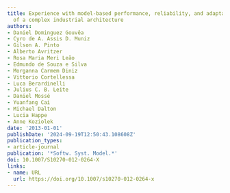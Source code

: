 ```yaml
---
title: Experience with model-based performance, reliability, and adaptability assessment
  of a complex industrial architecture
authors:
- Daniel Dominguez Gouvêa
- Cyro de A. Assis D. Muniz
- Gilson A. Pinto
- Alberto Avritzer
- Rosa Maria Meri Leão
- Edmundo de Souza e Silva
- Morganna Carmem Diniz
- Vittorio Cortellessa
- Luca Berardinelli
- Julius C. B. Leite
- Daniel Mossé
- Yuanfang Cai
- Michael Dalton
- Lucia Happe
- Anne Koziolek
date: '2013-01-01'
publishDate: '2024-09-19T12:50:43.108608Z'
publication_types:
- article-journal
publication: '*Softw. Syst. Model.*'
doi: 10.1007/S10270-012-0264-X
links:
- name: URL
  url: https://doi.org/10.1007/s10270-012-0264-x
---
```

